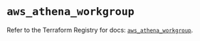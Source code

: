 # `aws_athena_workgroup`

Refer to the Terraform Registry for docs: [`aws_athena_workgroup`](https://registry.terraform.io/providers/hashicorp/aws/5.56.0/docs/resources/athena_workgroup).
